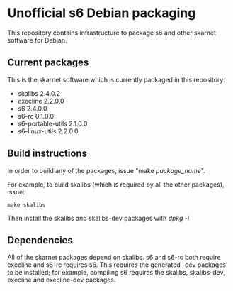 # Unofficial s6 Debian packaging

This repository contains infrastructure to package s6 and other skarnet 
software for Debian.

## Current packages

This is the skarnet software which is currently packaged in this 
repository:

* skalibs 2.4.0.2
* execline 2.2.0.0
* s6 2.4.0.0
* s6-rc 0.1.0.0
* s6-portable-utils 2.1.0.0
* s6-linux-utils 2.2.0.0

## Build instructions

In order to build any of the packages, issue "make _package\_name_".

For example, to build skalibs (which is required by all the other packages),
issue:

```shell
make skalibs
```

Then install the skalibs and skalibs-dev packages with _dpkg -i_

## Dependencies

All of the skarnet packages depend on skalibs. s6 and s6-rc both require
execline and s6-rc requires s6. This requires the generated -dev packages to 
be installed; for example, compiling s6 requires the skalibs, skalibs-dev,
execline and execline-dev packages.
